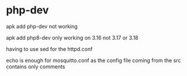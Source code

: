 # php-dev

apk add php-dev not working

apk add php8-dev only working on 3.16 not 3.17 or 3.18

having to use sed for the httpd.conf

echo is enough for mosquitto.conf as the config file coming from the src contains only comments